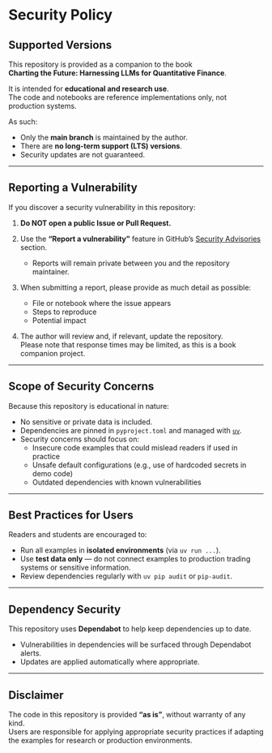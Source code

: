 # Security Policy

## Supported Versions

This repository is provided as a companion to the book  
**Charting the Future: Harnessing LLMs for Quantitative Finance**.

It is intended for **educational and research use**.  
The code and notebooks are reference implementations only, not production systems.

As such:

- Only the **main branch** is maintained by the author.
- There are **no long-term support (LTS) versions**.
- Security updates are not guaranteed.

---

## Reporting a Vulnerability

If you discover a security vulnerability in this repository:

1. **Do NOT open a public Issue or Pull Request.**

2. Use the **“Report a vulnerability”** feature in GitHub’s [Security Advisories](https://github.com/charting-the-future/charting-the-future/security/advisories) section.

   - Reports will remain private between you and the repository maintainer.

3. When submitting a report, please provide as much detail as possible:

   - File or notebook where the issue appears
   - Steps to reproduce
   - Potential impact

4. The author will review and, if relevant, update the repository.  
   Please note that response times may be limited, as this is a book companion project.

---

## Scope of Security Concerns

Because this repository is educational in nature:

- No sensitive or private data is included.
- Dependencies are pinned in `pyproject.toml` and managed with [`uv`](https://docs.astral.sh/uv/).
- Security concerns should focus on:
  - Insecure code examples that could mislead readers if used in practice
  - Unsafe default configurations (e.g., use of hardcoded secrets in demo code)
  - Outdated dependencies with known vulnerabilities

---

## Best Practices for Users

Readers and students are encouraged to:

- Run all examples in **isolated environments** (via `uv run ...`).
- Use **test data only** — do not connect examples to production trading systems or sensitive information.
- Review dependencies regularly with `uv pip audit` or `pip-audit`.

---

## Dependency Security

This repository uses **Dependabot** to help keep dependencies up to date.

- Vulnerabilities in dependencies will be surfaced through Dependabot alerts.
- Updates are applied automatically where appropriate.

---

## Disclaimer

The code in this repository is provided **“as is”**, without warranty of any kind.  
Users are responsible for applying appropriate security practices if adapting the examples for research or production environments.
